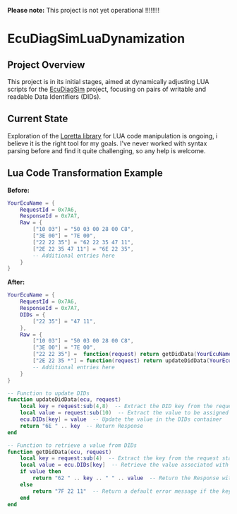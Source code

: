 **Please note:** This project is not yet operational !!!!!!!!
# EcuDiagSimLuaDynamization

## Project Overview
This project is in its initial stages, aimed at dynamically adjusting LUA scripts for the [EcuDiagSim](https://github.com/DiagProf/EcuDiagSim) project, focusing on pairs of writable and readable Data Identifiers (DIDs). 

## Current State
Exploration of the [Loretta library](https://github.com/LorettaDevs/Loretta) for LUA code manipulation is ongoing, i believe it is the right tool for my goals. 
I've never worked with syntax parsing before and find it quite challenging, so any help is welcome.

## Lua Code Transformation Example
**Before:**
```lua
YourEcuName = {
	RequestId = 0x7A6,
	ResponseId = 0x7A7,
	Raw = {
		["10 03"] = "50 03 00 28 00 C8",
		["3E 00"] = "7E 00",
		["22 22 35"] = "62 22 35 47 11",
		["2E 22 35 47 11"] = "6E 22 35",
        -- Additional entries here
    }
}
```

**After:**
```lua
YourEcuName = {
	RequestId = 0x7A6,
	ResponseId = 0x7A7,
	DIDs = {
		["22 35"] = "47 11",
	},
	Raw = {
		["10 03"] = "50 03 00 28 00 C8",
		["3E 00"] = "7E 00",
		["22 22 35"] =  function(request) return getDidData(YourEcuName,request) end,
		["2E 22 35 *"] = function(request) return updateDidData(YourEcuName,request ) end,
        -- Additional entries here
    }
}

-- Function to update DIDs
function updateDidData(ecu, request)
    local key = request:sub(4,8)  -- Extract the DID key from the request
    local value = request:sub(10)  -- Extract the value to be assigned to the DID key
    ecu.DIDs[key] = value  -- Update the value in the DIDs container
    return "6E " .. key  -- Return Response
end

-- Function to retrieve a value from DIDs
function getDidData(ecu, request)
    local key = request:sub(4)  -- Extract the key from the request starting from the 4th character
    local value = ecu.DIDs[key]  -- Retrieve the value associated with the key in the DIDs table
    if value then
        return "62 " .. key .. " " .. value  -- Return the Response with the retrieved value
    else
        return "7F 22 11"  -- Return a default error message if the key is not found
    end
end
```